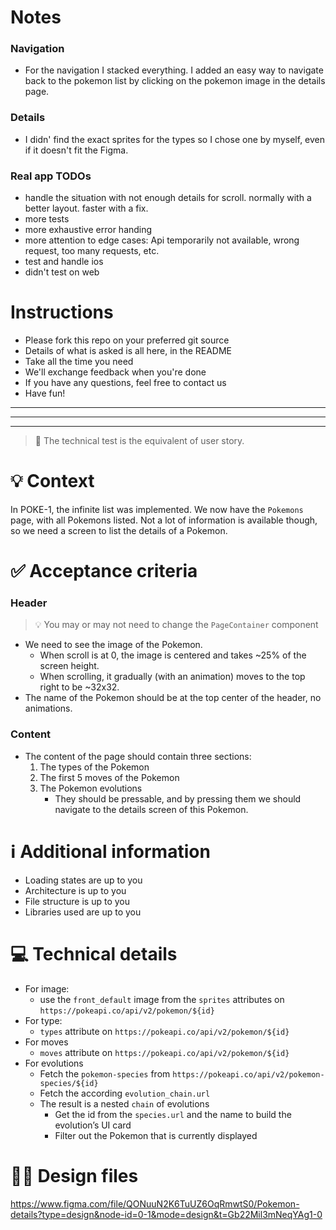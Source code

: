 # Notes

### Navigation
- For the navigation I stacked everything. I added an easy way to navigate back to the pokemon list by clicking on the pokemon image in the details page.

### Details
- I didn' find the exact sprites for the types so I chose one by myself, even if it doesn't fit the Figma.

### Real app TODOs
- handle the situation with not enough details for scroll. normally with a better layout. faster with a fix.  
- more tests
- more exhaustive error handing
- more attention to edge cases: Api temporarily not available, wrong request, too many requests, etc.
- test and handle ios
- didn't test on web

# Instructions

- Please fork this repo on your preferred git source
- Details of what is asked is all here, in the README
- Take all the time you need
- We'll exchange feedback when you're done
- If you have any questions, feel free to contact us
- Have fun!

---
---
---

> 💯 The technical test is the equivalent of user story.

# **💡 Context**

In POKE-1, the infinite list was implemented. We now have the `Pokemons` page, with all Pokemons listed. Not a lot of information is available though, so we need a screen to list the details of a Pokemon.

# **✅ Acceptance criteria**

### Header

> 💡 You may or may not need to change the `PageContainer` component

- We need to see the image of the Pokemon.
    - When scroll is at 0, the image is centered and takes ~25% of the screen height.
    - When scrolling, it gradually (with an animation) moves to the top right to be ~32x32.
- The name of the Pokemon should be at the top center of the header, no animations.

### Content

- The content of the page should contain three sections:
    1. The types of the Pokemon
    2. The first 5 moves of the Pokemon
    3. The Pokemon evolutions
        - They should be pressable, and by pressing them we should navigate to the details screen of this Pokemon.

# ℹ️ Additional information

- Loading states are up to you
- Architecture is up to you
- File structure is up to you
- Libraries used are up to you

# 💻 Technical details

- For image:
    - use the `front_default` image from the `sprites` attributes on `https://pokeapi.co/api/v2/pokemon/${id}`
- For type:
    - `types` attribute on `https://pokeapi.co/api/v2/pokemon/${id}`
- For moves
    - `moves` attribute on `https://pokeapi.co/api/v2/pokemon/${id}`
- For evolutions
    - Fetch the `pokemon-species` from `https://pokeapi.co/api/v2/pokemon-species/${id}`
    - Fetch the according `evolution_chain.url`
    - The result is a nested `chain` of evolutions
        - Get the id from the `species.url` and the name to build the evolution’s UI card
        - Filter out the Pokemon that is currently displayed

# 💅🏻 Design files

https://www.figma.com/file/QONuuN2K6TuUZ6OqRmwtS0/Pokemon-details?type=design&node-id=0-1&mode=design&t=Gb22Mil3mNeqYAg1-0
